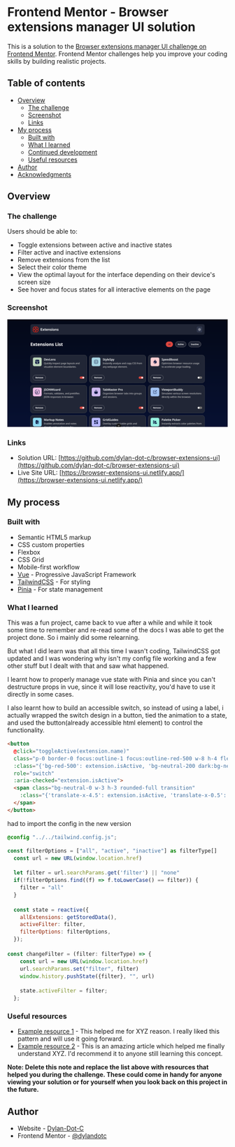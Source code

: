 # Frontend Mentor - Browser extensions manager UI solution

This is a solution to the [Browser extensions manager UI challenge on Frontend Mentor](https://www.frontendmentor.io/challenges/browser-extension-manager-ui-yNZnOfsMAp). Frontend Mentor challenges help you improve your coding skills by building realistic projects. 

## Table of contents

- [Overview](#overview)
  - [The challenge](#the-challenge)
  - [Screenshot](#screenshot)
  - [Links](#links)
- [My process](#my-process)
  - [Built with](#built-with)
  - [What I learned](#what-i-learned)
  - [Continued development](#continued-development)
  - [Useful resources](#useful-resources)
- [Author](#author)
- [Acknowledgments](#acknowledgments)

## Overview

### The challenge

Users should be able to:

- Toggle extensions between active and inactive states
- Filter active and inactive extensions
- Remove extensions from the list
- Select their color theme
- View the optimal layout for the interface depending on their device's screen size
- See hover and focus states for all interactive elements on the page

### Screenshot

![](./screenshot.png)

### Links

- Solution URL: [https://github.com/dylan-dot-c/browser-extensions-ui](https://github.com/dylan-dot-c/browser-extensions-ui)
- Live Site URL: [https://browser-extensions-ui.netlify.app/](https://browser-extensions-ui.netlify.app/)

## My process

### Built with

- Semantic HTML5 markup
- CSS custom properties
- Flexbox
- CSS Grid
- Mobile-first workflow
- [Vue](https://vuejs.org/) - Progressive JavaScript Framework
- [TailwindCSS](https://styled-components.com/) - For styling
- [Pinia](https://pinia.vuejs.org/) - For state management

### What I learned

This was a fun project, came back to vue after a while and while it took some time to remember and re-read some of the docs I was able to get the project done. So i mainly did some relearning.

But what I did learn was that all this time I wasn't coding, TailwindCSS got updated and I was wondering why isn't my config file working and a few other stuff but I dealt with that and saw what happened.

I learnt how to properly manage vue state with Pinia and since you can't destructure props in vue, since it will lose reactivity, you'd have to use it directly in some cases.

I also learnt how to build an accessible switch, so instead of using a label, i actually wrapped the switch design in a button, tied the animation to a state, and used the button(already accessible html element) to control the functionality.

```html
<button 
  @click="toggleActive(extension.name)"
  class="p-0 border-0 focus:outline-1 focus:outline-red-500 w-8 h-4 flex items-center rounded-full transition"
  :class="{'bg-red-500': extension.isActive, 'bg-neutral-200 dark:bg-neutral-500': !extension.isActive}"
  role="switch"
  :aria-checked="extension.isActive">
  <span class="bg-neutral-0 w-3 h-3 rounded-full transition"
    :class="{'translate-x-4.5': extension.isActive, 'translate-x-0.5': !extension.isActive}">
  </span>
</button>
```

had to import the config in the new version
```css
@config "../../tailwind.config.js";
```

```js
const filterOptions = ["all", "active", "inactive"] as filterType[]
  const url = new URL(window.location.href)

  let filter = url.searchParams.get('filter') || "none"
  if(!filterOptions.find((f) => f.toLowerCase() == filter)) {
    filter = "all"
  }

  const state = reactive({
    allExtensions: getStoredData(),
    activeFilter: filter,
    filterOptions: filterOptions,
  });

const changeFilter = (filter: filterType) => {
    const url = new URL(window.location.href)
    url.searchParams.set("filter", filter)
    window.history.pushState({filter}, "", url)
    
    state.activeFilter = filter;
  };
```

### Useful resources

- [Example resource 1](https://www.example.com) - This helped me for XYZ reason. I really liked this pattern and will use it going forward.
- [Example resource 2](https://www.example.com) - This is an amazing article which helped me finally understand XYZ. I'd recommend it to anyone still learning this concept.

**Note: Delete this note and replace the list above with resources that helped you during the challenge. These could come in handy for anyone viewing your solution or for yourself when you look back on this project in the future.**

## Author

- Website - [Dylan-Dot-C](https://guthub.com/dylan-dot-c)
- Frontend Mentor - [@dylandotc](https://www.frontendmentor.io/profile/dylan-dot-c)
